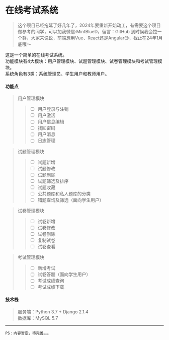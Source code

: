 # 在线考试系统
> 这个项目已经拖延了好几年了，2024年要重新开始动工，有需要这个项目做参考的同学，可以加我微信:MintBlueD，留言：GitHub
> 到时候我会拉一个群，大家来说说，前端想用Vue、React还是Angular😏，截止在24年1月底哦～

这是一个简单的在线考试系统。  
功能模块有4大模块：用户管理模块、试题管理模块、试卷管理模块和考试管理模块。  
系统角色有3类：系统管理员、学生用户和教师用户。

#### 功能点  
> 用户管理模块
>> + [ ] 用户登录与注销  
>> + [ ] 用户激活  
>> + [ ] 用户信息编辑  
>> + [ ] 找回密码  
>> + [ ] 用户消息  
>> + [ ] 日志管理  

> 试题管理模块
>> + [ ] 试题新增  
>> + [ ] 试题修改  
>> + [ ] 试题删除  
>> + [ ] 试题筛选及排序  
>> + [ ] 试题收藏  
>> + [ ] 公共题库和私人题库的分类  
>> + [ ] 错题查询及筛选（面向学生用户）  

> 试卷管理模块
>> + [ ] 试卷新增  
>> + [ ] 试卷修改  
>> + [ ] 试卷删除  
>> + [ ] 复制试卷  
>> + [ ] 试卷查看  

> 考试管理模块
>> + [ ] 新增考试  
>> + [ ] 试卷答题（面向学生用户）  
>> + [ ] 考试成绩查询  
>> + [ ] 考试成绩下载  

#### 技术栈
> 服务端：Python 3.7 + Django 2.1.4    
> 数据库：MySQL 5.7  

---
    PS：内容暂定，待完善。。。
